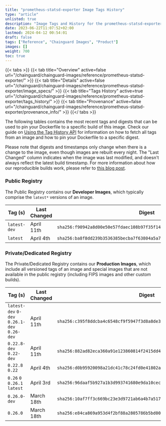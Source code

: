 ```yaml
---
title: "prometheus-statsd-exporter Image Tags History"
type: "article"
unlisted: true
description: "Image Tags and History for the prometheus-statsd-exporter Chainguard Image"
date: 2023-06-22T11:07:52+02:00
lastmod: 2024-04-12 00:54:01
draft: false
tags: ["Reference", "Chainguard Images", "Product"]
images: []
weight: 700
toc: true
---
```


{{< tabs >}}
{{< tab title="Overview" active=false url="/chainguard/chainguard-images/reference/prometheus-statsd-exporter/" >}}
{{< tab title="Details" active=false url="/chainguard/chainguard-images/reference/prometheus-statsd-exporter/image_specs/" >}}
{{< tab title="Tags History" active=true url="/chainguard/chainguard-images/reference/prometheus-statsd-exporter/tags_history/" >}}
{{< tab title="Provenance" active=false url="/chainguard/chainguard-images/reference/prometheus-statsd-exporter/provenance_info/" >}}
{{</ tabs >}}

The following tables contains the most recent tags and digests that can be used to pin your Dockerfile to a specific build of this image. Check our guide on [Using the Tag History API](/chainguard/chainguard-images/using-the-tag-history-api/) for information on how to fetch all tags from an image and how to pin your Dockerfile to a specific digest.

Please note that digests and timestamps only change when there is a change to the image, even though images are rebuilt every night. The "Last Changed" column indicates when the image was last modified, and doesn't always reflect the latest build timestamp. For more information about how our reproducible builds work, please refer to [this blog post](https://www.chainguard.dev/unchained/reproducing-chainguards-reproducible-image-builds).

### Public Registry
The Public Registry contains our **Developer Images**, which typically comprise the `latest*` versions of an image.

| Tag (s)       | Last Changed | Digest                                                                    |
|---------------|--------------|---------------------------------------------------------------------------|
|  `latest-dev` | April 11th   | `sha256:f90942a8d00e50e57fdaec108b97f35f142654763e96371894719fbd18ffa35a` |
|  `latest`     | April 4th    | `sha256:ba8f8dd239b3536385becba7f63804a5a7f11512c3b37a69603d4deefdb14c0b` |


### Private/Dedicated Registry
The Private/Dedicated Registry contains our **Production Images**, which include all versioned tags of an image and special images that are not available in the public registry (including FIPS images and other custom builds).

| Tag (s)                                       | Last Changed | Digest                                                                    |
|-----------------------------------------------|--------------|---------------------------------------------------------------------------|
|  `latest-dev` `0-dev` `0.26.1-dev` `0.26-dev` | April 11th   | `sha256:c395f8ddcba4c6548cf9f5947f3d8a8de30c3d7cf3f53b44c77b00fb612dde0e` |
|  `0.22.8-dev` `0.22-dev`                      | April 11th   | `sha256:882ad82eca360a91e123860814f2415dd42e4d1d350ee0302746be4e10451483` |
|  `0.22.8` `0.22`                              | April 4th    | `sha256:d0b95920098a21dc41c78c24fd0e41802aee1608ede7e00013c15a38f0d48d15` |
|  `0.26` `0` `0.26.1` `latest`                 | April 3rd    | `sha256:96daaf5b927a1b3d993741680e9da10cec0bb66d5ed1c6ad570842eb37de0dea` |
|  `0.26.0-dev`                                 | March 18th   | `sha256:10af7ff3c669bc23e3d9721ab6a4b7a517d42512f333183fc9d35b8d34b187c7` |
|  `0.26.0`                                     | March 18th   | `sha256:e84ca869a953d4f2bf88a2805786b5bd006110221693773d4ebb52978f5577ee` |

